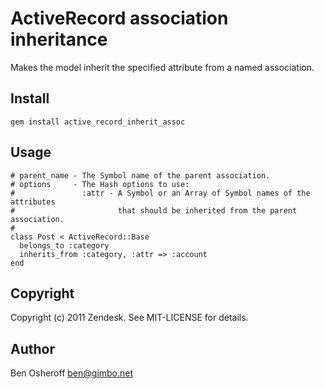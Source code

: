 # ActiveRecord association inheritance

Makes the model inherit the specified attribute from a named association.

## Install

    gem install active_record_inherit_assoc

## Usage

    # parent_name - The Symbol name of the parent association.
    # options     - The Hash options to use:
    #               :attr - A Symbol or an Array of Symbol names of the attributes
    #                       that should be inherited from the parent association.
    #
    class Post < ActiveRecord::Base
      belongs_to :category
      inherits_from :category, :attr => :account
    end


## Copyright

Copyright (c) 2011 Zendesk. See MIT-LICENSE for details.

## Author
Ben Osheroff <ben@gimbo.net>
